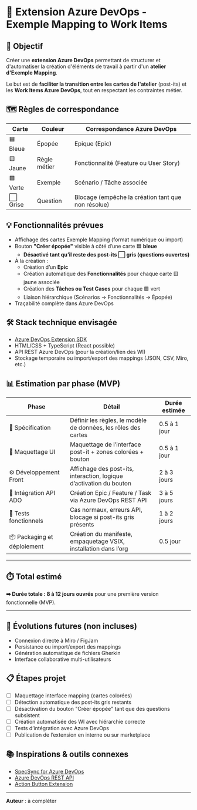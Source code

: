 # 🧩 Extension Azure DevOps - Exemple Mapping to Work Items

## 🎯 Objectif

Créer une **extension Azure DevOps** permettant de structurer et d'automatiser la création d'éléments de travail à partir d'un **atelier d'Exemple Mapping**.

Le but est de **faciliter la transition entre les cartes de l'atelier** (post-its) et les **Work Items Azure DevOps**, tout en respectant les contraintes métier.

## 🗺️ Règles de correspondance

| Carte | Couleur | Correspondance Azure DevOps |
|-------|---------|------------------------------|
| 🟦 Bleue | Épopée | Epique (Epic) |
| 🟨 Jaune | Règle métier | Fonctionnalité (Feature ou User Story) |
| 🟩 Verte | Exemple | Scénario / Tâche associée |
| ⬜ Grise | Question | Blocage (empêche la création tant que non résolue) |

## 💡 Fonctionnalités prévues

- Affichage des cartes Exemple Mapping (format numérique ou import)
- Bouton **"Créer épopée"** visible à côté d’une carte 🟦 **bleue**
  - **Désactivé tant qu’il reste des post-its ⬜ gris (questions ouvertes)**
- À la création :
  - Création d’un **Epic**
  - Création automatique des **Fonctionnalités** pour chaque carte 🟨 jaune associée
  - Création des **Tâches ou Test Cases** pour chaque 🟩 vert
  - Liaison hiérarchique (Scénarios → Fonctionnalités → Épopée)
- Traçabilité complète dans Azure DevOps

## 🛠️ Stack technique envisagée

- [Azure DevOps Extension SDK](https://learn.microsoft.com/en-us/azure/devops/extend/?view=azure-devops)
- HTML/CSS + TypeScript (React possible)
- API REST Azure DevOps (pour la création/lien des WI)
- Stockage temporaire ou import/export des mappings (JSON, CSV, Miro, etc.)

## 📊 Estimation par phase (MVP)

| Phase                      | Détail                                                                 | Durée estimée        |
|---------------------------|------------------------------------------------------------------------|----------------------|
| 📐 Spécification           | Définir les règles, le modèle de données, les rôles des cartes         | 0.5 à 1 jour         |
| 🎨 Maquettage UI           | Maquettage de l’interface post-it + zones colorées + bouton            | 0.5 à 1 jour         |
| ⚙️ Développement Front     | Affichage des post-its, interaction, logique d’activation du bouton     | 2 à 3 jours          |
| 🔌 Intégration API ADO     | Création Epic / Feature / Task via Azure DevOps REST API               | 3 à 5 jours          |
| 🧪 Tests fonctionnels      | Cas normaux, erreurs API, blocage si post-its gris présents            | 1 à 2 jours          |
| 📦 Packaging et déploiement| Création du manifeste, empaquetage VSIX, installation dans l’org       | 0.5 jour             |

---

## ⏱️ Total estimé

**➡️ Durée totale : 8 à 12 jours ouvrés** pour une première version fonctionnelle (MVP).

---

## 🔁 Évolutions futures (non incluses)

- Connexion directe à Miro / FigJam
- Persistance ou import/export des mappings
- Génération automatique de fichiers Gherkin
- Interface collaborative multi-utilisateurs

## 📋 Étapes projet

- [ ] Maquettage interface mapping (cartes colorées)
- [ ] Détection automatique des post-its gris restants
- [ ] Désactivation du bouton "Créer épopée" tant que des questions subsistent
- [ ] Création automatisée des WI avec hiérarchie correcte
- [ ] Tests d’intégration avec Azure DevOps
- [ ] Publication de l’extension en interne ou sur marketplace

## 📚 Inspirations & outils connexes

- [SpecSync for Azure DevOps](https://specsolutions.eu/specsync/)
- [Azure DevOps REST API](https://learn.microsoft.com/en-us/rest/api/azure/devops/?view=azure-devops-rest-7.1)
- [Action Button Extension](https://marketplace.visualstudio.com/items?itemName=AviHadad.Action-Button)

---

**Auteur** : à compléter  
